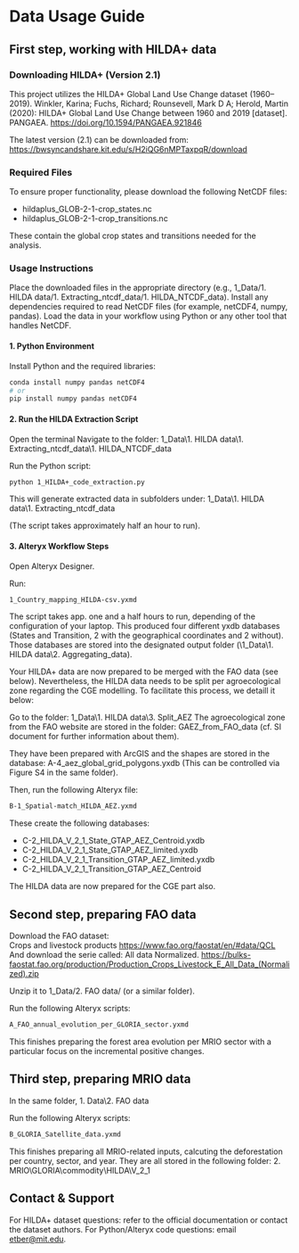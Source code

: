 # Data Usage Guide

## First step, working with HILDA+ data

### Downloading HILDA+ (Version 2.1)
This project utilizes the HILDA+ Global Land Use Change dataset (1960–2019). 
Winkler, Karina; Fuchs, Richard; Rounsevell, Mark D A; Herold, Martin (2020):
HILDA+ Global Land Use Change between 1960 and 2019 [dataset].
PANGAEA. https://doi.org/10.1594/PANGAEA.921846

The latest version (2.1) can be downloaded from:
https://bwsyncandshare.kit.edu/s/H2iQG6nMPTaxpqR/download

### Required Files
To ensure proper functionality, please download the following NetCDF files:

- hildaplus_GLOB-2-1-crop_states.nc
- hildaplus_GLOB-2-1-crop_transitions.nc

These contain the global crop states and transitions needed for the analysis.

### Usage Instructions
Place the downloaded files in the appropriate directory (e.g., 1_Data/1. HILDA data/1. Extracting_ntcdf_data/1. HILDA_NTCDF_data).
Install any dependencies required to read NetCDF files (for example, netCDF4, numpy, pandas).
Load the data in your workflow using Python or any other tool that handles NetCDF.

#### 1. Python Environment
Install Python and the required libraries:
```bash
conda install numpy pandas netCDF4
# or
pip install numpy pandas netCDF4
```

#### 2. Run the HILDA Extraction Script
Open the terminal
Navigate to the folder:
1_Data\1. HILDA data\1. Extracting_ntcdf_data\1. HILDA_NTCDF_data

Run the Python script:
```bash
python 1_HILDA+_code_extraction.py
```
This will generate extracted data in subfolders under:
1_Data\1. HILDA data\1. Extracting_ntcdf_data

(The script takes approximately half an hour to run).

#### 3. Alteryx Workflow Steps
Open Alteryx Designer.

Run:
```bash
1_Country_mapping_HILDA-csv.yxmd
```
The script takes app. one and a half hours to run, depending of the configuration of your laptop.
This produced four different yxdb databases (States and Transition, 2 with the geographical coordinates and 2 without). 
Those databases are stored into the designated output folder (\1_Data\1. HILDA data\2. Aggregating_data).

Your HILDA+ data are now prepared to be merged with the FAO data (see below). 
Nevertheless, the HILDA data needs to be split per agroecological zone regarding the CGE modelling. 
To facilitate this process, we detaill it below:

Go to the folder: 
1_Data\1. HILDA data\3. Split_AEZ
The agroecological zone from the FAO website are stored in the folder: GAEZ_from_FAO_data  (cf. SI document for further information about them). 

They have been prepared with ArcGIS and the shapes are stored in the database: A-4_aez_global_grid_polygons.yxdb
(This can be controlled via Figure S4 in the same folder).

Then, run the following Alteryx file:
```bash
B-1_Spatial-match_HILDA_AEZ.yxmd
```

These create the following databases:
- C-2_HILDA_V_2_1_State_GTAP_AEZ_Centroid.yxdb
- C-2_HILDA_V_2_1_State_GTAP_AEZ_limited.yxdb
- C-2_HILDA_V_2_1_Transition_GTAP_AEZ_limited.yxdb
- C-2_HILDA_V_2_1_Transition_GTAP_AEZ_Centroid

The HILDA data are now prepared for the CGE part also.

## Second step, preparing FAO data

Download the FAO dataset:  
Crops and livestock products
https://www.fao.org/faostat/en/#data/QCL 
And download the serie called: All data Normalized.
https://bulks-faostat.fao.org/production/Production_Crops_Livestock_E_All_Data_(Normalized).zip

Unzip it to 1_Data/2. FAO data/ (or a similar folder).

Run the following Alteryx scripts:
```bash
A_FAO_annual_evolution_per_GLORIA_sector.yxmd
```
This finishes preparing the forest area evolution per MRIO sector with a particular focus on the incremental positive changes.

## Third step, preparing MRIO data
In the same folder, 1. Data\2. FAO data

Run the following Alteryx scripts:
```bash
B_GLORIA_Satellite_data.yxmd

```
This finishes preparing all MRIO-related inputs, calcuting the deforestation per country, sector, and year.
They are all stored in the following folder: 
2. MRIO\GLORIA\commodity\HILDA\V_2_1

## Contact & Support
For HILDA+ dataset questions: refer to the official documentation or contact the dataset authors.
For Python/Alteryx code questions: email etber@mit.edu.
